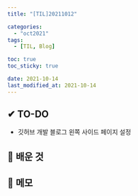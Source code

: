 ```yaml
---
title: "[TIL]20211012"

categories:
  - "oct2021"
tags:
  - [TIL, Blog]

toc: true
toc_sticky: true

date: 2021-10-14
last_modified_at: 2021-10-14
---
```


## ✔ TO-DO

- 깃허브 개발 블로그 왼쪽 사이드 페이지 설정

## 💾 배운 것

## 📝 메모
